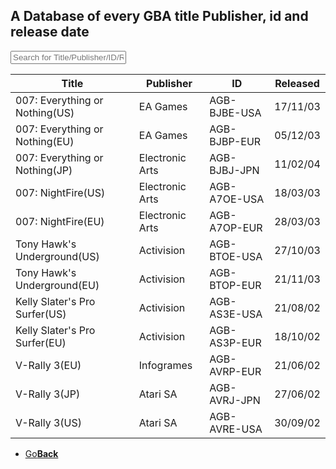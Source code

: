 <link href="table.css" rel="stylesheet">
<script src="jquery-3.2.1.min.js"></script>
<script type="text/javascript" charset="utf8" src="//cdn.datatables.net/1.10.16/js/jquery.dataTables.js"></script>
<script>
$(document).ready( function () {
    $('#AGBTable').DataTable( {
        paging: false,
		searching: true,
		dom: 'tpri'
    } );
} );
</script>

<script>
function searchFunction() {

    var table = $('#AGBTable').DataTable();
	var input = document.getElementById("AGBInput");
    table.search( input.value ).draw();
};
</script>

## A Database of every GBA title Publisher, id and release date

<input type="text" id="AGBInput" onkeyup="searchFunction()" placeholder="Search for Title/Publisher/ID/Relased">

<table id="AGBTable" class="display">
    <thead>
        <tr>
            <th>Title</th>
            <th>Publisher</th>
			<th>ID</th>
			<th>Released</th>
        </tr>
    </thead>
    <tbody>
  <tr>
    <td>007: Everything or Nothing(US)</td>
    <td>EA Games</td>
	<td>AGB-BJBE-USA</td>
	<td>17/11/03</td>
  </tr>
  <tr>
    <td>007: Everything or Nothing(EU)</td>
    <td>EA Games</td>
	<td>AGB-BJBP-EUR</td>
	<td>05/12/03</td>
  </tr>
  <tr>
    <td>007: Everything or Nothing(JP)</td>
    <td>Electronic Arts</td>
	<td>AGB-BJBJ-JPN</td>
	<td>11/02/04</td>
  </tr>
  <tr>
    <td>007: NightFire(US)</td>
    <td>Electronic Arts</td>
	<td>AGB-A7OE-USA</td>
	<td>18/03/03</td>
  </tr>
  <tr>
    <td>007: NightFire(EU)</td>
    <td>Electronic Arts</td>
	<td>AGB-A7OP-EUR</td>
	<td>28/03/03</td>
  </tr>
  <tr>
    <td>Tony Hawk's Underground(US)</td>
    <td>Activision</td>
	<td>AGB-BTOE-USA</td>
	<td>27/10/03</td>
  </tr>
  <tr>
    <td>Tony Hawk's Underground(EU)</td>
    <td>Activision</td>
	<td>AGB-BTOP-EUR</td>
	<td>21/11/03</td>
  </tr>
  <tr>
    <td>Kelly Slater's Pro Surfer(US)</td>
    <td>Activision</td>
	<td>AGB-AS3E-USA</td>
	<td>21/08/02</td>
  </tr>
  <tr>
    <td>Kelly Slater's Pro Surfer(EU)</td>
    <td>Activision</td>
	<td>AGB-AS3P-EUR</td>
	<td>18/10/02</td>
  </tr>
  <tr>
    <td>V-Rally 3(EU)</td>
    <td>Infogrames</td>
	<td>AGB-AVRP-EUR</td>
	<td>21/06/02</td>
  </tr>
  <tr>
    <td>V-Rally 3(JP)</td>
    <td>Atari SA</td>
	<td>AGB-AVRJ-JPN</td>
	<td>27/06/02</td>
  </tr>
  <tr>
    <td>V-Rally 3(US)</td>
    <td>Atari SA</td>
	<td>AGB-AVRE-USA</td>
	<td>30/09/02</td>
  </tr>
 </tbody>
</table>

<onebutton>
<ul>
            <li><a href="../">Go<strong>Back</strong></a></li>
          </ul>
</onebutton>
